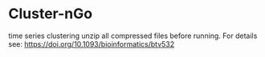 # Cluster-nGo
time series clustering
unzip all compressed files before running. For details see: https://doi.org/10.1093/bioinformatics/btv532
